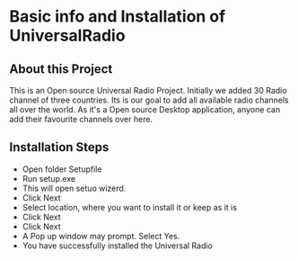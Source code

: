 # Basic info and Installation of UniversalRadio

About this Project
------------------
This is an Open source Universal Radio Project. Initially we added 30 Radio channel of three countries. Its is our goal to add all available radio channels all over the world. As it's a Open source Desktop application, anyone can add their favourite channels over here.


Installation Steps
------------------
* Open folder Setupfile
* Run setup.exe
* This will open setuo wizerd.
* Click Next
* Select location, where you want to install it or keep as it is
* Click Next
* Click Next
* A Pop up window may prompt. Select Yes.
* You have successfully installed the Universal Radio
